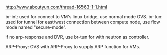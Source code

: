 http://www.aboutyun.com/thread-16563-1-1.html

br-int: used for connect to VM's linux bridge, use normal mode OVS.
br-tun: used for tunnel for east/west connection between compute node, use flow mode named "secure-mode".

if no arp-response and DVR, use br-tun for with neutron as controller.

ARP-Proxy: OVS with ARP-Proxy to supply ARP function for VMs.
